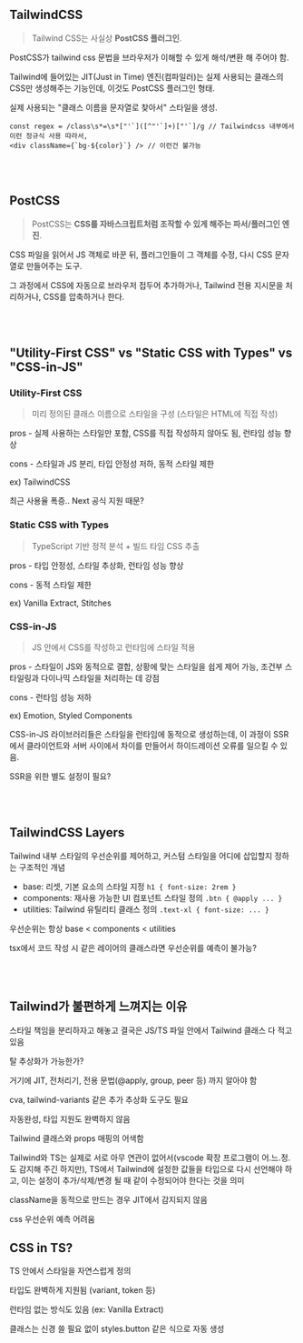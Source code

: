 ## TailwindCSS

> Tailwind CSS는 사실상 **PostCSS 플러그인**.

PostCSS가 tailwind css 문법을 브라우저가 이해할 수 있게 해석/변환 해 주어야 함.

Tailwind에 들어있는 JIT(Just in Time) 엔진(컴파일러)는 실제 사용되는 클래스의 CSS만 생성해주는 기능인데, 이것도 PostCSS 플러그인 형태.

실제 사용되는 "클래스 이름을 문자열로 찾아서" 스타일을 생성.

```tsx
const regex = /class\s*=\s*["'`]([^"'`]+)["'`]/g // Tailwindcss 내부에서 이런 정규식 사용 따라서,
<div className={`bg-${color}`} /> // 이런건 불가능
```

<br><br>

## PostCSS

> PostCSS는 **CSS를 자바스크립트처럼 조작할 수 있게 해주는 파서/플러그인 엔진**.

CSS 파일을 읽어서 JS 객체로 바꾼 뒤, 플러그인들이 그 객체를 수정, 다시 CSS 문자열로 만들어주는 도구.

그 과정에서 CSS에 자동으로 브라우저 접두어 추가하거나, Tailwind 전용 지시문을 처리하거나, CSS를 압축하거나 한다.

<br><br>

## "Utility-First CSS" vs "Static CSS with Types" vs "CSS-in-JS"

### Utility-First CSS

> 미리 정의된 클래스 이름으로 스타일을 구성 (스타일은 HTML에 직접 작성)

pros - 실제 사용하는 스타일만 포함, CSS를 직접 작성하지 않아도 됨, 런타임 성능 향상

cons - 스타일과 JS 분리, 타입 안정성 저하, 동적 스타일 제한

ex) TailwindCSS

최근 사용율 폭증.. Next 공식 지원 때문?

### Static CSS with Types

> TypeScript 기반 정적 분석 + 빌드 타임 CSS 추출

pros - 타입 안정성, 스타일 추상화, 런타임 성능 향상

cons - 동적 스타일 제한

ex) Vanilla Extract, Stitches

### CSS-in-JS

> JS 안에서 CSS를 작성하고 런타임에 스타일 적용

pros - 스타일이 JS와 동적으로 결합, 상황에 맞는 스타일을 쉽게 제어 가능, 조건부 스타일링과 다이나믹 스타일을 처리하는 데 강점

cons - 런타임 성능 저하

ex) Emotion, Styled Components

CSS-in-JS 라이브러리들은 스타일을 런타임에 동적으로 생성하는데, 이 과정이 SSR에서 클라이언트와 서버 사이에서 차이를 만들어서 하이드레이션 오류를 일으킬 수 있음.

SSR을 위한 별도 설정이 필요?

<br><br>

## TailwindCSS Layers

Tailwind 내부 스타일의 우선순위를 제어하고, 커스텀 스타일을 어디에 삽입할지 정하는 구조적인 개념

- base: 리셋, 기본 요소의 스타일 지정 `h1 { font-size: 2rem }`
- components: 재사용 가능한 UI 컴포넌트 스타일 정의 `.btn { @apply ... }`
- utilities: Tailwind 유틸리티 클래스 정의 `.text-xl { font-size: ... }`

우선순위는 항상 base < components < utilities

tsx에서 코드 작성 시 같은 레이어의 클래스라면 우선순위를 예측이 불가능?

<br/><br/>

## Tailwind가 불편하게 느껴지는 이유

스타일 책임을 분리하자고 해놓고 결국은 JS/TS 파일 안에서 Tailwind 클래스 다 적고 있음

탈 추상화가 가능한가?

거기에 JIT, 전처리기, 전용 문법(@apply, group, peer 등) 까지 알아야 함

cva, tailwind-variants 같은 추가 추상화 도구도 필요

자동완성, 타입 지원도 완벽하지 않음

Tailwind 클래스와 props 매핑의 어색함

Tailwind와 TS는 실제로 서로 아무 연관이 없어서(vscode 확장 프로그램이 어.느.정.도 감지해 주긴 하지만), TS에서 Tailwind에 설정한 값들을 타입으로 다시 선언해야 하고, 이는 설정이 추가/삭제/변경 될 때 같이 수정되어야 한다는 것을 의미

className을 동적으로 만드는 경우 JIT에서 감지되지 않음

css 우선순위 예측 어려움

## CSS in TS?

TS 안에서 스타일을 자연스럽게 정의

타입도 완벽하게 지원됨 (variant, token 등)

런타임 없는 방식도 있음 (ex: Vanilla Extract)

클래스는 신경 쓸 필요 없이 styles.button 같은 식으로 자동 생성
